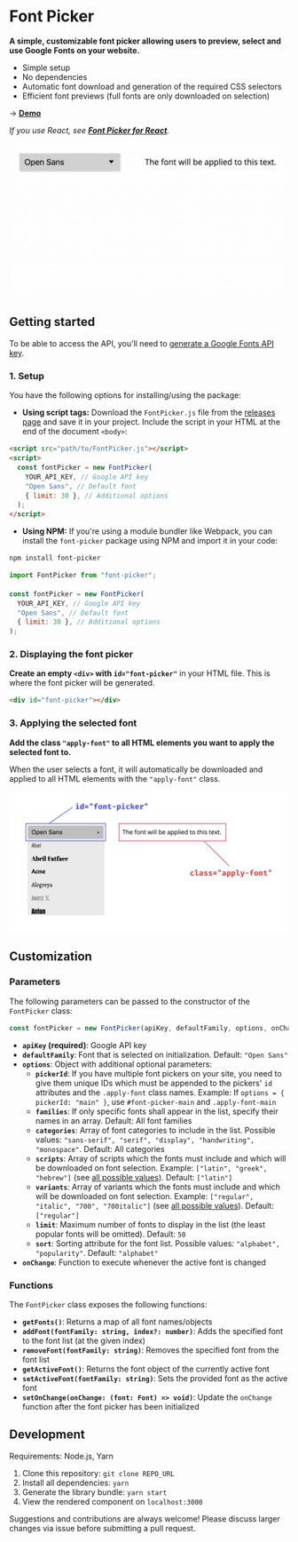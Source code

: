 # Font Picker

**A simple, customizable font picker allowing users to preview, select and use Google Fonts on your website.**

- Simple setup
- No dependencies
- Automatic font download and generation of the required CSS selectors
- Efficient font previews (full fonts are only downloaded on selection)

→ **[Demo](https://font-picker.samuelmeuli.com)**

_If you use React, see [**Font Picker for React**](https://github.com/samuelmeuli/font-picker-react)._

<p align="center">
  <img src=".github/demo.gif" width="700" alt="Font picker demo" />
</p>

## Getting started

To be able to access the API, you'll need to [generate a Google Fonts API key](https://developers.google.com/fonts/docs/developer_api#APIKey).

### 1. Setup

You have the following options for installing/using the package:

- **Using script tags:** Download the `FontPicker.js` file from the [releases page](https://github.com/samuelmeuli/font-picker/releases/latest) and save it in your project. Include the script in your HTML at the end of the document `<body>`:

```html
<script src="path/to/FontPicker.js"></script>
<script>
  const fontPicker = new FontPicker(
    YOUR_API_KEY, // Google API key
    "Open Sans", // Default font
    { limit: 30 }, // Additional options
  );
</script>
```

- **Using NPM:** If you're using a module bundler like Webpack, you can install the `font-picker` package using NPM and import it in your code:

```sh
npm install font-picker
```

```js
import FontPicker from "font-picker";

const fontPicker = new FontPicker(
  YOUR_API_KEY, // Google API key
  "Open Sans", // Default font
  { limit: 30 }, // Additional options
);
```

### 2. Displaying the font picker

**Create an empty `<div>` with `id="font-picker"`** in your HTML file. This is where the font picker will be generated.

```html
<div id="font-picker"></div>
```

### 3. Applying the selected font

**Add the class `"apply-font"` to all HTML elements you want to apply the selected font to.**

When the user selects a font, it will automatically be downloaded and applied to all HTML elements with the `"apply-font"` class.

<p align="center">
  <img src=".github/html-element-names.png" width="800" alt="Class names" />
</p>

## Customization

### Parameters

The following parameters can be passed to the constructor of the `FontPicker` class:

```js
const fontPicker = new FontPicker(apiKey, defaultFamily, options, onChange);
```

- **`apiKey` (required)**: Google API key
- **`defaultFamily`**: Font that is selected on initialization. Default: `"Open Sans"`
- **`options`**: Object with additional optional parameters:
  - **`pickerId`**: If you have multiple font pickers on your site, you need to give them unique IDs which must be appended to the pickers' `id` attributes and the `.apply-font` class names. Example: If `options = { pickerId: "main" }`, use `#font-picker-main` and `.apply-font-main`
  - **`families`**: If only specific fonts shall appear in the list, specify their names in an array. Default: All font families
  - **`categories`**: Array of font categories to include in the list. Possible values: `"sans-serif", "serif", "display", "handwriting", "monospace"`. Default: All categories
  - **`scripts`**: Array of scripts which the fonts must include and which will be downloaded on font selection. Example: `["latin", "greek", "hebrew"]` (see [all possible values](./src/shared/types.ts)). Default: `["latin"]`
  - **`variants`**: Array of variants which the fonts must include and which will be downloaded on font selection. Example: `["regular", "italic", "700", "700italic"]` (see [all possible values](./src/shared/types.ts)). Default: `["regular"]`
  - **`limit`**: Maximum number of fonts to display in the list (the least popular fonts will be omitted). Default: `50`
  - **`sort`**: Sorting attribute for the font list. Possible values: `"alphabet", "popularity"`. Default: `"alphabet"`
- **`onChange`**: Function to execute whenever the active font is changed

### Functions

The `FontPicker` class exposes the following functions:

- **`getFonts()`**: Returns a map of all font names/objects
- **`addFont(fontFamily: string, index?: number)`**: Adds the specified font to the font list (at the given index)
- **`removeFont(fontFamily: string)`**: Removes the specified font from the font list
- **`getActiveFont()`**: Returns the font object of the currently active font
- **`setActiveFont(fontFamily: string)`**: Sets the provided font as the active font
- **`setOnChange(onChange: (font: Font) => void)`**: Update the `onChange` function after the font picker has been initialized

## Development

Requirements: Node.js, Yarn

1. Clone this repository: `git clone REPO_URL`
2. Install all dependencies: `yarn`
3. Generate the library bundle: `yarn start`
4. View the rendered component on `localhost:3000`

Suggestions and contributions are always welcome! Please discuss larger changes via issue before submitting a pull request.
